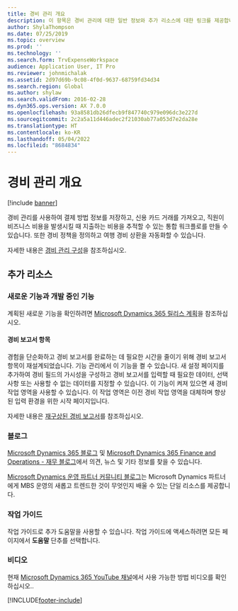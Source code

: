 ```yaml
---
title: 경비 관리 개요
description: 이 항목은 경비 관리에 대한 일반 정보와 추가 리소스에 대한 링크를 제공합니다. 경비 관리를 사용하여 결제 방법 정보를 저장하고, 신용 카드 거래를 가져오고, 직원이 비즈니스 비용을 발생시킬 때 지출하는 비용을 추적할 수 있는 통합 워크플로를 만들 수 있습니다.
author: ShylaThompson
ms.date: 07/25/2019
ms.topic: overview
ms.prod: ''
ms.technology: ''
ms.search.form: TrvExpenseWorkspace
audience: Application User, IT Pro
ms.reviewer: johnmichalak
ms.assetid: 2d97d69b-9c08-4f0d-9637-68759fd34d34
ms.search.region: Global
ms.author: shylaw
ms.search.validFrom: 2016-02-28
ms.dyn365.ops.version: AX 7.0.0
ms.openlocfilehash: 93a8581db26dfecb9f847740c979e096dc3e227d
ms.sourcegitcommit: 2c2a5a11d446adec2f21030ab77a053d7e2da28e
ms.translationtype: HT
ms.contentlocale: ko-KR
ms.lasthandoff: 05/04/2022
ms.locfileid: "8684834"
---
```

# <a name="expense-management-overview"></a>경비 관리 개요

[!include [banner](../includes/banner.md)]

경비 관리를 사용하여 결제 방법 정보를 저장하고, 신용 카드 거래를 가져오고, 직원이 비즈니스 비용을 발생시킬 때 지출하는 비용을 추적할 수 있는 통합 워크플로를 만들 수 있습니다. 또한 경비 정책을 정의하고 여행 경비 상환을 자동화할 수 있습니다.

자세한 내용은 [경비 관리 구성](plan-expense-management.md)을 참조하십시오.

## <a name="additional-resources"></a>추가 리소스

### <a name="whats-new-and-in-development"></a>새로운 기능과 개발 중인 기능

계획된 새로운 기능을 확인하려면 [Microsoft Dynamics 365 릴리스 계획](/dynamics365/release-plans/)을 참조하십시오.

#### <a name="expense-report-entry"></a>경비 보고서 항목

경험을 단순화하고 경비 보고서를 완료하는 데 필요한 시간을 줄이기 위해 경비 보고서 항목이 재설계되었습니다. 기능 관리에서 이 기능을 켤 수 있습니다. 새 설정 페이지를 추가하여 경비 필드의 가시성을 구성하고 경비 보고서를 입력할 때 필요한 데이터, 선택 사항 또는 사용할 수 없는 데이터를 지정할 수 있습니다. 이 기능이 켜져 있으면 새 경비 작업 영역을 사용할 수 있습니다. 이 작업 영역은 이전 경비 작업 영역을 대체하며 향상된 입력 환경을 위한 시작 페이지입니다.

자세한 내용은 [재구상된 경비 보고서](ExpenseWorkspaceNew.md)를 참조하십시오.

### <a name="blogs"></a>블로그

[Microsoft Dynamics 365 블로그](https://community.dynamics.com/b/msftdynamicsblog?c=Enterprise) 및 [Microsoft Dynamics 365 Finance and Operations - 재무 블로그](https://community.dynamics.com/365/financeandoperations/b/financials)에서 의견, 뉴스 및 기타 정보를 찾을 수 있습니다.

[Microsoft Dynamics 운영 파트너 커뮤니티 블로그](https://community.dynamics.com/partner/b/operationspartnercommunityblog)는 Microsoft Dynamics 파트너에게 MBS 운영의 새롭고 트렌드한 것이 무엇인지 배울 수 있는 단일 리소스를 제공합니다.

### <a name="task-guides"></a>작업 가이드

작업 가이드로 추가 도움말을 사용할 수 있습니다. 작업 가이드에 액세스하려면 모든 페이지에서 **도움말** 단추를 선택합니다.

### <a name="videos"></a>비디오

현재 [Microsoft Dynamics 365 YouTube 채널](https://www.youtube.com/channel/UCJGCg4rB3QSs8y_1FquelBQ)에서 사용 가능한 방법 비디오를 확인하십시오..


[!INCLUDE[footer-include](../includes/footer-banner.md)]